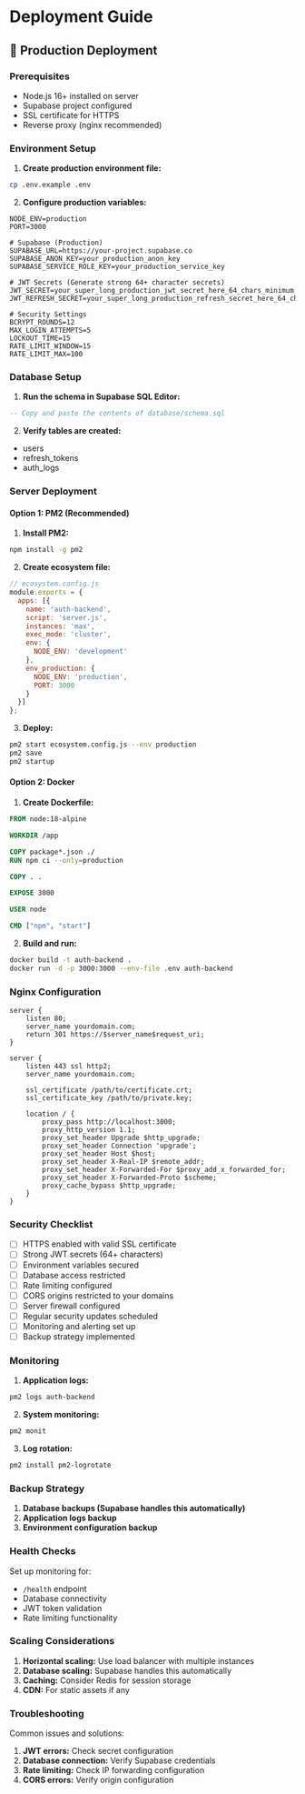 # Deployment Guide

## 🚀 Production Deployment

### Prerequisites
- Node.js 16+ installed on server
- Supabase project configured
- SSL certificate for HTTPS
- Reverse proxy (nginx recommended)

### Environment Setup

1. **Create production environment file:**
```bash
cp .env.example .env
```

2. **Configure production variables:**
```env
NODE_ENV=production
PORT=3000

# Supabase (Production)
SUPABASE_URL=https://your-project.supabase.co
SUPABASE_ANON_KEY=your_production_anon_key
SUPABASE_SERVICE_ROLE_KEY=your_production_service_key

# JWT Secrets (Generate strong 64+ character secrets)
JWT_SECRET=your_super_long_production_jwt_secret_here_64_chars_minimum
JWT_REFRESH_SECRET=your_super_long_production_refresh_secret_here_64_chars_minimum

# Security Settings
BCRYPT_ROUNDS=12
MAX_LOGIN_ATTEMPTS=5
LOCKOUT_TIME=15
RATE_LIMIT_WINDOW=15
RATE_LIMIT_MAX=100
```

### Database Setup

1. **Run the schema in Supabase SQL Editor:**
```sql
-- Copy and paste the contents of database/schema.sql
```

2. **Verify tables are created:**
- users
- refresh_tokens
- auth_logs

### Server Deployment

#### Option 1: PM2 (Recommended)

1. **Install PM2:**
```bash
npm install -g pm2
```

2. **Create ecosystem file:**
```javascript
// ecosystem.config.js
module.exports = {
  apps: [{
    name: 'auth-backend',
    script: 'server.js',
    instances: 'max',
    exec_mode: 'cluster',
    env: {
      NODE_ENV: 'development'
    },
    env_production: {
      NODE_ENV: 'production',
      PORT: 3000
    }
  }]
};
```

3. **Deploy:**
```bash
pm2 start ecosystem.config.js --env production
pm2 save
pm2 startup
```

#### Option 2: Docker

1. **Create Dockerfile:**
```dockerfile
FROM node:18-alpine

WORKDIR /app

COPY package*.json ./
RUN npm ci --only=production

COPY . .

EXPOSE 3000

USER node

CMD ["npm", "start"]
```

2. **Build and run:**
```bash
docker build -t auth-backend .
docker run -d -p 3000:3000 --env-file .env auth-backend
```

### Nginx Configuration

```nginx
server {
    listen 80;
    server_name yourdomain.com;
    return 301 https://$server_name$request_uri;
}

server {
    listen 443 ssl http2;
    server_name yourdomain.com;

    ssl_certificate /path/to/certificate.crt;
    ssl_certificate_key /path/to/private.key;

    location / {
        proxy_pass http://localhost:3000;
        proxy_http_version 1.1;
        proxy_set_header Upgrade $http_upgrade;
        proxy_set_header Connection 'upgrade';
        proxy_set_header Host $host;
        proxy_set_header X-Real-IP $remote_addr;
        proxy_set_header X-Forwarded-For $proxy_add_x_forwarded_for;
        proxy_set_header X-Forwarded-Proto $scheme;
        proxy_cache_bypass $http_upgrade;
    }
}
```

### Security Checklist

- [ ] HTTPS enabled with valid SSL certificate
- [ ] Strong JWT secrets (64+ characters)
- [ ] Environment variables secured
- [ ] Database access restricted
- [ ] Rate limiting configured
- [ ] CORS origins restricted to your domains
- [ ] Server firewall configured
- [ ] Regular security updates scheduled
- [ ] Monitoring and alerting set up
- [ ] Backup strategy implemented

### Monitoring

1. **Application logs:**
```bash
pm2 logs auth-backend
```

2. **System monitoring:**
```bash
pm2 monit
```

3. **Log rotation:**
```bash
pm2 install pm2-logrotate
```

### Backup Strategy

1. **Database backups (Supabase handles this automatically)**
2. **Application logs backup**
3. **Environment configuration backup**

### Health Checks

Set up monitoring for:
- `/health` endpoint
- Database connectivity
- JWT token validation
- Rate limiting functionality

### Scaling Considerations

1. **Horizontal scaling:** Use load balancer with multiple instances
2. **Database scaling:** Supabase handles this automatically
3. **Caching:** Consider Redis for session storage
4. **CDN:** For static assets if any

### Troubleshooting

Common issues and solutions:

1. **JWT errors:** Check secret configuration
2. **Database connection:** Verify Supabase credentials
3. **Rate limiting:** Check IP forwarding configuration
4. **CORS errors:** Verify origin configuration
